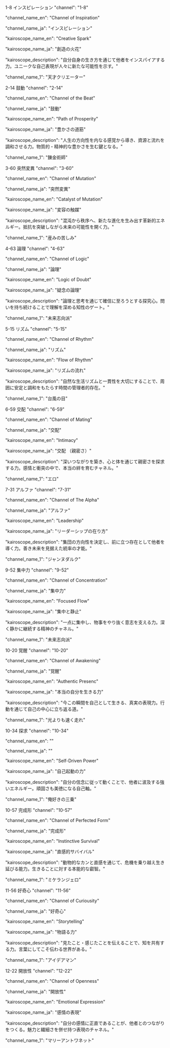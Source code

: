 1-8 インスピレーション
"channel": "1-8"

"channel_name_en": "Channel of Inspiration"

"channel_name_ja": "インスピレーション"

"kairoscope_name_en": "Creative Spark"

"kairoscope_name_ja": "創造の火花"

"kairoscope_description": "自分自身の生き方を通じて他者をインスパイアする力。ユニークな自己表現が人々に新たな可能性を示す。"

"channel_name_1": "天才クリエーター"

2-14 鼓動
"channel": "2-14"

"channel_name_en": "Channel of the Beat"

"channel_name_ja": "鼓動"

"kairoscope_name_en": "Path of Prosperity"

"kairoscope_name_ja": "豊かさの道筋"

"kairoscope_description": "人生の方向性を内なる感覚から導き、資源と流れを調和させる力。物質的・精神的な豊かさを生む鍵となる。"

"channel_name_1": "錬金術師"

3-60 突然変異
"channel": "3-60"

"channel_name_en": "Channel of Mutation"

"channel_name_ja": "突然変異"

"kairoscope_name_en": "Catalyst of Mutation"

"kairoscope_name_ja": "変容の触媒"

"kairoscope_description": "混沌から秩序へ、新たな進化を生み出す革新的エネルギー。抵抗を突破しながら未来の可能性を開く力。"

"channel_name_1": "産みの苦しみ"

4-63 論理
"channel": "4-63"

"channel_name_en": "Channel of Logic"

"channel_name_ja": "論理"

"kairoscope_name_en": "Logic of Doubt"

"kairoscope_name_ja": "疑念の論理"

"kairoscope_description": "論理と思考を通じて確信に至ろうとする探究心。問いを持ち続けることで理解を深める知性のゲート。"

"channel_name_1": "未来志向派"

5-15 リズム
"channel": "5-15"

"channel_name_en": "Channel of Rhythm"

"channel_name_ja": "リズム"

"kairoscope_name_en": "Flow of Rhythm"

"kairoscope_name_ja": "リズムの流れ"

"kairoscope_description": "自然な生活リズムと一貫性を大切にすることで、周囲に安定と調和をもたらす時間の管理者的存在。"

"channel_name_1": "台風の目"

6-59 交配
"channel": "6-59"

"channel_name_en": "Channel of Mating"

"channel_name_ja": "交配"

"kairoscope_name_en": "Intimacy"

"kairoscope_name_ja": "交配 （親密さ）"

"kairoscope_description": "深いつながりを築き、心と体を通じて親密さを探求する力。感情と衝突の中で、本当の絆を育むチャネル。"

"channel_name_1": "エロ"

7-31 アルファ
"channel": "7-31"

"channel_name_en": "Channel of The Alpha"

"channel_name_ja": "アルファ"

"kairoscope_name_en": "Leadership"

"kairoscope_name_ja": "リーダーシップの在り方"

"kairoscope_description": "集団の方向性を決定し、前に立つ存在として他者を導く力。善き未来を見据えた統率の才能。"

"channel_name_1": "ジャンヌダルク"

9-52 集中力
"channel": "9-52"

"channel_name_en": "Channel of Concentration"

"channel_name_ja": "集中力"

"kairoscope_name_en": "Focused Flow"

"kairoscope_name_ja": "集中と静止"

"kairoscope_description": "一点に集中し、物事をやり抜く意志を支える力。深く静かに継続する精神のチャネル。"

"channel_name_1": "未来志向派"

10-20 覚醒
"channel": "10-20"

"channel_name_en": "Channel of Awakening"

"channel_name_ja": "覚醒"

"kairoscope_name_en": "Authentic Presenc"

"kairoscope_name_ja": "本当の自分を生きる力"

"kairoscope_description": "今この瞬間を自己として生きる、真実の表現力。行動を通じて自己の中心に立ち返る道。"

"channel_name_1": "光よりも速く走れ"

10-34 探求
"channel": "10-34"

"channel_name_en": ""

"channel_name_ja": ""

"kairoscope_name_en": "Self-Driven Power"

"kairoscope_name_ja": "自己起動の力"

"kairoscope_description": "自分の信念に従って動くことで、他者に波及する強いエネルギー。頑固さも美徳になる自己軸。"

"channel_name_1": "俺好きの三乗"

10-57 完成形
"channel": "10-57"

"channel_name_en": "Channel of Perfected Form"

"channel_name_ja": "完成形"

"kairoscope_name_en": "Instinctive Survival"

"kairoscope_name_ja": "直感的サバイバル"

"kairoscope_description": "動物的なカンと直感を通じて、危機を乗り越え生き延びる能力。生きることに対する本能的な叡智。"

"channel_name_1": "ミケランジェロ"

11-56 好奇心
"channel": "11-56"

"channel_name_en": "Channel of Curiousity"

"channel_name_ja": "好奇心"

"kairoscope_name_en": "Storytelling"

"kairoscope_name_ja": "物語る力"

"kairoscope_description": "見たこと・感じたことを伝えることで、知を共有する力。言葉にしてこそ伝わる世界がある。"

"channel_name_1": "アイデアマン"

12-22 開放性
"channel": "12-22"

"channel_name_en": "Channel of Openness"

"channel_name_ja": "開放性"

"kairoscope_name_en": "Emotional Expression"

"kairoscope_name_ja": "感情の表現"

"kairoscope_description": "自分の感情に正直であることが、他者とのつながりをつくる。魅力と繊細さを併せ持つ表現のチャネル。"

"channel_name_1": "マリーアントワネット"